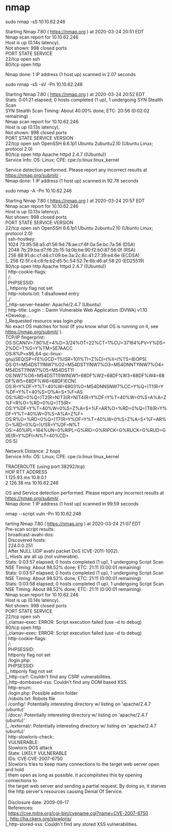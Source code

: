 # nmap

  
sudo nmap -sS 10.10.62.246  
  
Starting Nmap 7.80 ( <https://nmap.org> ) at 2020-03-24 20:51 EDT  
Nmap scan report for 10.10.62.246  
Host is up (0.14s latency).  
Not shown: 998 closed ports  
PORT STATE SERVICE  
22/tcp open ssh  
80/tcp open http  
  
Nmap done: 1 IP address (1 host up) scanned in 2.07 seconds  
  
  
sudo nmap -sS -sV -Pn 10.10.62.246  
  
Starting Nmap 7.80 ( <https://nmap.org> ) at 2020-03-24 20:52 EDT  
Stats: 0:01:21 elapsed; 0 hosts completed (1 up), 1 undergoing SYN Stealth Scan  
SYN Stealth Scan Timing: About 40.00% done; ETC: 20:56 (0:02:02 remaining)  
Nmap scan report for 10.10.62.246  
Host is up (0.13s latency).  
Not shown: 998 closed ports  
PORT STATE SERVICE VERSION  
22/tcp open ssh OpenSSH 6.6.1p1 Ubuntu 2ubuntu2.10 (Ubuntu Linux; protocol 2.0)  
80/tcp open http Apache httpd 2.4.7 ((Ubuntu))  
Service Info: OS: Linux; CPE: cpe:/o:linux:linux\_kernel  
  
Service detection performed. Please report any incorrect results at <https://nmap.org/submit/> .  
Nmap done: 1 IP address (1 host up) scanned in 92.78 seconds  
  
sudo nmap -A -Pn 10.10.62.246  
  
Starting Nmap 7.80 ( <https://nmap.org> ) at 2020-03-24 20:57 EDT  
Nmap scan report for 10.10.62.246  
Host is up (0.13s latency).  
Not shown: 998 closed ports  
PORT STATE SERVICE VERSION  
22/tcp open ssh OpenSSH 6.6.1p1 Ubuntu 2ubuntu2.10 (Ubuntu Linux; protocol 2.0)  
| ssh-hostkey:   
| 1024 73:95:58:a5:d1:56:9d:78:ae:cf:6f:0a:5e:bc:7a:56 (DSA)  
| 2048 7b:29:ba:d7:f6:2b:15:1d:0b:be:90:f2:b0:87:56:0f (RSA)  
| 256 88:91:dc:cf:d4:c1:09:be:3a:2c:8c:41:27:39:e4:6e (ECDSA)  
|\_ 256 f2:5f:c4:c8:fe:b2:d5:5c:54:52:7e:6b:d6:af:58:20 (ED25519)  
80/tcp open http Apache httpd 2.4.7 ((Ubuntu))  
| http-cookie-flags:   
| /:   
| PHPSESSID:   
|\_ httponly flag not set  
| http-robots.txt: 1 disallowed entry   
|\_/  
|\_http-server-header: Apache/2.4.7 (Ubuntu)  
| http-title: Login :: Damn Vulnerable Web Application (DVWA) v1.10 *Develop...  
|\_Requested resource was login.php  
No exact OS matches for host (If you know what OS is running on it, see <https://nmap.org/submit/> ).  
TCP/IP fingerprint:  
OS:SCAN(V=7.80%E=4%D=3/24%OT=22%CT=1%CU=37164%PV=Y%DS=2%DC=T%G=Y%TM=5E7AACC  
OS:8%P=x86\_64-pc-linux-gnu)SEQ(SP=FE%GCD=1%ISR=101%TI=Z%CI=I%II=I%TS=8)OPS(  
OS:O1=M54DST11NW7%O2=M54DST11NW7%O3=M54DNNT11NW7%O4=M54DST11NW7%O5=M54DST11  
OS:NW7%O6=M54DST11)WIN(W1=68DF%W2=68DF%W3=68DF%W4=68DF%W5=68DF%W6=68DF)ECN(  
OS:R=Y%DF=Y%T=40%W=6903%O=M54DNNSNW7%CC=Y%Q=)T1(R=Y%DF=Y%T=40%S=O%A=S+%F=AS  
OS:%RD=0%Q=)T2(R=N)T3(R=N)T4(R=Y%DF=Y%T=40%W=0%S=A%A=Z%F=R%O=%RD=0%Q=)T5(R=  
OS:Y%DF=Y%T=40%W=0%S=Z%A=S+%F=AR%O=%RD=0%Q=)T6(R=Y%DF=Y%T=40%W=0%S=A%A=Z%F=  
OS:R%O=%RD=0%Q=)T7(R=Y%DF=Y%T=40%W=0%S=Z%A=S+%F=AR%O=%RD=0%Q=)U1(R=Y%DF=N%T  
OS:=40%IPL=164%UN=0%RIPL=G%RID=G%RIPCK=G%RUCK=G%RUD=G)IE(R=Y%DFI=N%T=40%CD=  
OS:S)  
  
Network Distance: 2 hops  
Service Info: OS: Linux; CPE: cpe:/o:linux:linux\_kernel  
  
TRACEROUTE (using port 38292/tcp)  
HOP RTT ADDRESS  
1 125.93 ms 10.8.0.1  
2 126.38 ms 10.10.62.246  
  
OS and Service detection performed. Please report any incorrect results at <https://nmap.org/submit/> .  
Nmap done: 1 IP address (1 host up) scanned in 99.59 seconds  
  
nmap --script vuln -Pn 10.10.62.246  
  
tarting Nmap 7.80 ( <https://nmap.org> ) at 2020-03-24 21:07 EDT  
Pre-scan script results:  
| broadcast-avahi-dos:   
| Discovered hosts:  
| 224.0.0.251  
| After NULL UDP avahi packet DoS (CVE-2011-1002).  
|\_ Hosts are all up (not vulnerable).  
Stats: 0:03:57 elapsed; 0 hosts completed (1 up), 1 undergoing Script Scan  
NSE Timing: About 98.52% done; ETC: 21:11 (0:00:01 remaining)  
Stats: 0:03:57 elapsed; 0 hosts completed (1 up), 1 undergoing Script Scan  
NSE Timing: About 98.52% done; ETC: 21:11 (0:00:01 remaining)  
Stats: 0:03:58 elapsed; 0 hosts completed (1 up), 1 undergoing Script Scan  
NSE Timing: About 98.52% done; ETC: 21:11 (0:00:01 remaining)  
Nmap scan report for 10.10.62.246  
Host is up (0.14s latency).  
Not shown: 998 closed ports  
PORT STATE SERVICE  
22/tcp open ssh  
|\_clamav-exec: ERROR: Script execution failed (use -d to debug)  
80/tcp open http  
|\_clamav-exec: ERROR: Script execution failed (use -d to debug)  
| http-cookie-flags:   
| /:   
| PHPSESSID:   
| httponly flag not set  
| /login.php:   
| PHPSESSID:   
|\_ httponly flag not set  
|\_http-csrf: Couldn't find any CSRF vulnerabilities.  
|\_http-dombased-xss: Couldn't find any DOM based XSS.  
| http-enum:   
| /login.php: Possible admin folder  
| /robots.txt: Robots file  
| /config/: Potentially interesting directory w/ listing on 'apache/2.4.7 (ubuntu)'  
| /docs/: Potentially interesting directory w/ listing on 'apache/2.4.7 (ubuntu)'  
|\_ /external/: Potentially interesting directory w/ listing on 'apache/2.4.7 (ubuntu)'  
| http-slowloris-check:   
| VULNERABLE:  
| Slowloris DOS attack  
| State: LIKELY VULNERABLE  
| IDs: CVE:CVE-2007-6750  
| Slowloris tries to keep many connections to the target web server open and hold  
| them open as long as possible. It accomplishes this by opening connections to  
| the target web server and sending a partial request. By doing so, it starves  
| the http server's resources causing Denial Of Service.  
|   
| Disclosure date: 2009-09-17  
| References:  
| <https://cve.mitre.org/cgi-bin/cvename.cgi?name=CVE-2007-6750>  
|\_ <http://ha.ckers.org/slowloris/>  
|\_http-stored-xss: Couldn't find any stored XSS vulnerabilities.  
  
  
